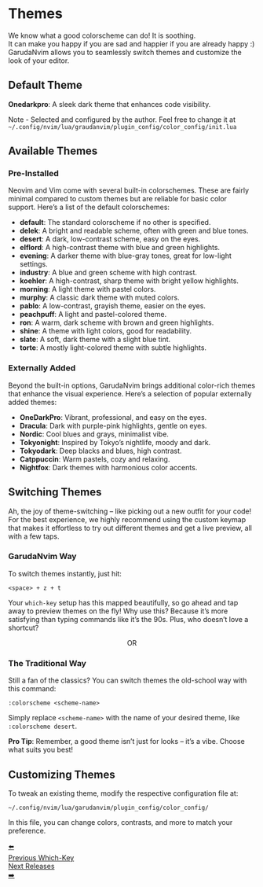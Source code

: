 <div>
    <h1><span class="th-color h-font"><b>Themes</b></span></h1>    
</div>

We know what a good colorscheme can do! It is soothing. </br>
It can make you happy if you are sad and happier if you are already happy :) </br>
GarudaNvim allows you to seamlessly switch themes and customize the look of your editor.

## <span class="sh-font tsh-color">Default Theme</span>
**Onedarkpro**: A sleek dark theme that enhances code visibility.

Note - Selected and configured by the author. Feel free to change it at `~/.config/nvim/lua/graudanvim/plugin_config/color_config/init.lua`

## <span class="sh-font tsh-color">Available Themes</span>

### Pre-Installed

Neovim and Vim come with several built-in colorschemes. These are fairly minimal compared to custom themes but are reliable for basic color support. Here’s a list of the default colorschemes:

- **default**: The standard colorscheme if no other is specified.
- **delek**: A bright and readable scheme, often with green and blue tones.
- **desert**: A dark, low-contrast scheme, easy on the eyes.
- **elflord**: A high-contrast theme with blue and green highlights.
- **evening**: A darker theme with blue-gray tones, great for low-light settings.
- **industry**: A blue and green scheme with high contrast.
- **koehler**: A high-contrast, sharp theme with bright yellow highlights.
- **morning**: A light theme with pastel colors.
- **murphy**: A classic dark theme with muted colors.
- **pablo**: A low-contrast, grayish theme, easier on the eyes.
- **peachpuff**: A light and pastel-colored theme.
- **ron**: A warm, dark scheme with brown and green highlights.
- **shine**: A theme with light colors, good for readability.
- **slate**: A soft, dark theme with a slight blue tint.
- **torte**: A mostly light-colored theme with subtle highlights.
  
### Externally Added

Beyond the built-in options, GarudaNvim brings additional color-rich themes that enhance the visual experience. Here’s a selection of popular externally added themes:

- **OneDarkPro**: Vibrant, professional, and easy on the eyes.
- **Dracula**: Dark with purple-pink highlights, gentle on eyes.
- **Nordic**: Cool blues and grays, minimalist vibe.
- **Tokyonight**: Inspired by Tokyo’s nightlife, moody and dark.
- **Tokyodark**: Deep blacks and blues, high contrast.
- **Catppuccin**: Warm pastels, cozy and relaxing.
- **Nightfox**: Dark themes with harmonious color accents. 

## <span class="sh-font tsh-color">Switching Themes</span>

Ah, the joy of theme-switching – like picking out a new outfit for your code! For the best experience, we highly recommend using the custom keymap that makes it effortless to try out different themes and get a live preview, all with a few taps.

### GarudaNvim Way
To switch themes instantly, just hit:
```
<space> + z + t
```
Your `which-key` setup has this mapped beautifully, so go ahead and tap away to preview themes on the fly! Why use this? Because it’s more satisfying than typing commands like it’s the 90s. Plus, who doesn’t love a shortcut? 

<div align="center">OR</div>

### The Traditional Way
Still a fan of the classics? You can switch themes the old-school way with this command:

```vim
:colorscheme <scheme-name>
```

Simply replace `<scheme-name>` with the name of your desired theme, like `:colorscheme desert`.

**Pro Tip**: Remember, a good theme isn’t just for looks – it’s a vibe. Choose what suits you best!

## <span class="sh-font tsh-color">Customizing Themes</span>

To tweak an existing theme, modify the respective configuration file at:
```
~/.config/nvim/lua/garudanvim/plugin_config/color_config/
```

In this file, you can change colors, contrasts, and more to match your preference.

<div class="navigation">
    <a href="/whichkey" class="nav-link">
        <div class="nav-content">
            <span class="arrow">⬅️</span>
            <div class="nav-text left">
                <span class="label">Previous</span>
                <span class="page-name">Which-Key</span>
            </div>
        </div>
    </a>
    <a href="/releases" class="nav-link">
        <div class="nav-content">
            <div class="nav-text right">
                <span class="label">Next</span>
                <span class="page-name">Releases</span>
            </div>
            <span class="arrow">➡️</span>
        </div>
    </a>
</div>
